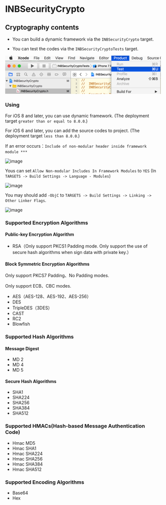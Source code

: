 # INBSecurityCrypto

## Cryptography contents

* You can build a dynamic framework via the `INBSecurityCrypto` target.

* You can test the codes via the `INBSecurityCryptoTests` target.

![image](./images/INBSecurityCrypto_Test.png)

### Using

For iOS 8 and later, you can use dynamic framework. (The deployment target `greater than or equal to 8.0.0`.)

For iOS 6 and later, you can add the source codes to project. (The deployment target `less than 8.0.0`.)

If an error occurs：`Include of non-modular header inside framework module ***`

![image](./images/INBSecurityCrypto_error.png)

Yous can set `Allow Non-modular Includes In Framework Modules` to `YES` (In `TARGETS -> Build Settings -> Language - Modules`)

![image](./images/INBSecurityCrypto_Allow_Non-modular.png)

You may should add `-ObjC` to `TARGETS -> Build Settings -> Linking -> Other Linker Flags`.

![image](./images/INBSecurityCrypto_Other_Linker_Flags.png)

### Supported Encryption Algorithms

#### Public-key Encryption Algorithm

* RSA（Only support PKCS1 Padding mode. Only support the use of secure hash algorithms when sign data with private key.）

#### Block Symmetric Encryption Algorithms

Only support PKCS7 Padding、No Padding modes.

Only support ECB、CBC modes.

* AES（AES-128、AES-192、AES-256）
* DES
* TripleDES（3DES）
* CAST
* RC2
* Blowfish

### Supported Hash Algorithms

#### Message Digest

* MD 2
* MD 4
* MD 5

#### Secure Hash Algorithms

* SHA1
* SHA224
* SHA256
* SHA384
* SHA512

### Supported HMACs(Hash-based Message Authentication Code)

* Hmac MD5
* Hmac SHA1
* Hmac SHA224
* Hmac SHA256
* Hmac SHA384
* Hmac SHA512

### Supported Encoding Algorithms

* Base64
* Hex

